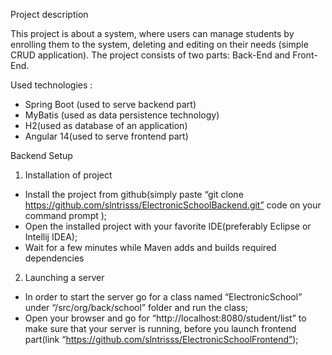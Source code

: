 ﻿Project description


This project is about a system, where users can manage students by enrolling them to the system, deleting and editing on their needs (simple CRUD application). 
The project consists of two parts: Back-End and Front-End.


Used technologies : 
* Spring Boot (used to serve backend part) 
* MyBatis (used as data persistence technology)
* H2(used as database of an application)
* Angular 14(used to serve frontend part)


Backend Setup


1. Installation of project
* Install the project from github(simply paste “git clone https://github.com/slntrisss/ElectronicSchoolBackend.git” code on your command prompt );
* Open the installed project with your favorite IDE(preferably Eclipse or Intellij IDEA);
* Wait for a few minutes while Maven adds and builds required dependencies
2. Launching a server
* In order to start the server go for a class named “ElectronicSchool” under “/src/org/back/school” folder and run the class;
* Open your browser and go for “http://localhost:8080/student/list” to make sure that your server is running, before you launch frontend part(link “https://github.com/slntrisss/ElectronicSchoolFrontend”);